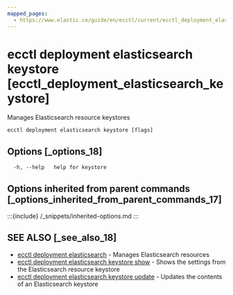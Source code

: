 ```yaml
---
mapped_pages:
  - https://www.elastic.co/guide/en/ecctl/current/ecctl_deployment_elasticsearch_keystore.html
---
```


# ecctl deployment elasticsearch keystore [ecctl_deployment_elasticsearch_keystore]

Manages Elasticsearch resource keystores

```
ecctl deployment elasticsearch keystore [flags]
```


## Options [_options_18]

```
  -h, --help   help for keystore
```


## Options inherited from parent commands [_options_inherited_from_parent_commands_17]

:::{include} /_snippets/inherited-options.md
:::


## SEE ALSO [_see_also_18]

* [ecctl deployment elasticsearch](/reference/ecctl_deployment_elasticsearch.md)	 - Manages Elasticsearch resources
* [ecctl deployment elasticsearch keystore show](/reference/ecctl_deployment_elasticsearch_keystore_show.md)	 - Shows the settings from the Elasticsearch resource keystore
* [ecctl deployment elasticsearch keystore update](/reference/ecctl_deployment_elasticsearch_keystore_update.md)	 - Updates the contents of an Elasticsearch keystore

